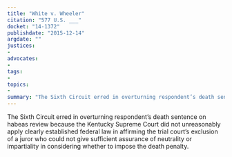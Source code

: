 ```yaml
---
title: "White v. Wheeler"
citation: "577 U.S. ___"
docket: "14-1372"
publishdate: "2015-12-14"
argdate: ""
justices:
- 
advocates:
- 
tags:
- 
topics:
- 
summary: "The Sixth Circuit erred in overturning respondent’s death sentence on habeas review because the Kentucky Supreme Court did not unreasonably apply clearly established federal law in affirming the trial court’s exclusion of a juror who could not give sufficient assurance of neutrality or impartiality in considering whether to impose the death penalty."
---
```

The Sixth Circuit erred in overturning respondent’s death sentence on habeas review because the Kentucky Supreme Court did not unreasonably apply clearly established federal law in affirming the trial court’s exclusion of a juror who could not give sufficient assurance of neutrality or impartiality in considering whether to impose the death penalty.

